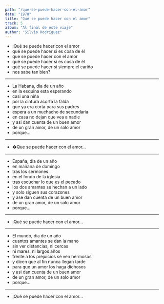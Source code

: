 ```yaml
---
path: "/que-se-puede-hacer-con-el-amor"
date: "1978"
title: "Qué se puede hacer con el amor"
track: 5
album: "Al final de este viaje"
author: "Silvio Rodríguez"
---
```


- ¡Qué se puede hacer con el amor
- qué se puede hacer si es cosa de él
- que se puede hacer con el amor
- qué se puede hacer si es cosa de él
- qué se puede hacer si siempre el cariño
- nos sabe tan bien?

---

- La Habana, dia de un año
- en la esquina esta esperando
- casi una niña
- por la cintura acorta la falda
- que ya era corta para sus padres
- espera a un muchacho de secundaria
- en casa no dejan que vea a nadie
- y asi dan cuenta de un buen amor
- de un gran amor, de un solo amor
- porque...

---

- �Que se puede hacer con el amor...

---

- España, dia de un año
- en mañana de domingo
- tras los sermones
- en el fondo de la iglesia
- tras escuchar lo que es el pecado
- los dos amantes se hechan a un lado
- y solo siguen sus corazones
- y ase dan cuenta de un buen amor
- de un gran amor, de un solo amor
- porque...

---

- ¡Qué se puede hacer con el amor...

---

- El mundo, dia de un año
- cuantos amantes se dan la mano
- sin ver distancias, ni cercas
- ni mares, ni largos años
- frente a los prejuicios se ven hermosos
- y dicen que al fin nunca llegan tarde
- para que un amor los haga dichosos
- y asi dan cuenta de un buen amor
- de un gran amor, de un solo amor
- porque...

---

- ¡Qué se puede hacer con el amor...
